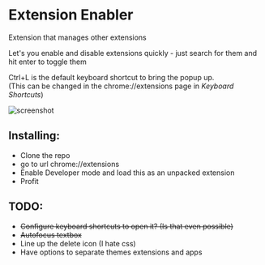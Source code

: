 # Extension Enabler

Extension that manages other extensions

Let's you enable and disable extensions quickly - just search for them and hit enter to toggle them

Ctrl+L is the default keyboard shortcut to bring the popup up.  
(This can be changed in the chrome://extensions page in _Keyboard Shortcuts_) 


![screenshot](https://user-images.githubusercontent.com/8367212/41513080-f82845fa-728d-11e8-8391-65d2cb978173.gif)
## Installing:
* Clone the repo
* go to url chrome://extensions
* Enable Developer mode and load this as an unpacked extension
* Profit


## TODO:
* ~~Configure keyboard shortcuts to open it? (Is that even possible)~~
* ~~Autofocus textbox~~
* Line up the delete icon (I hate css)
* Have options to separate themes extensions and apps
